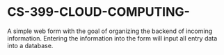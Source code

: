 # CS-399-CLOUD-COMPUTING-
A simple web form with the goal of organizing the backend of incoming information. Entering the information into the form will input all entry data into a database. 
